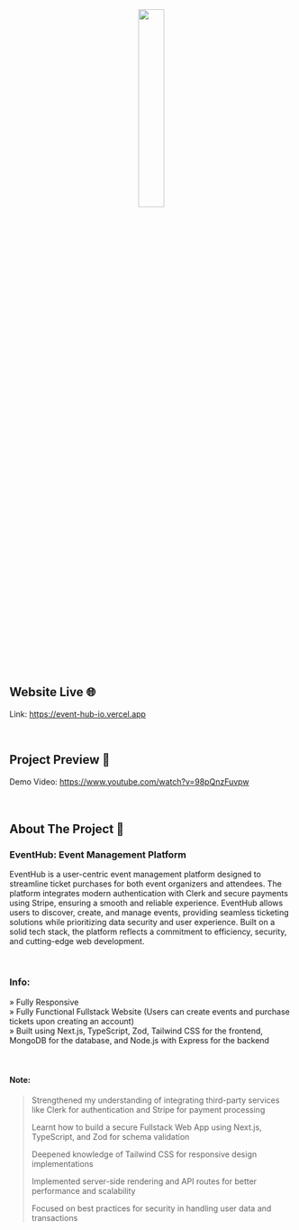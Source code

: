 <div align='center'><img style="width:30%" src=https://github.com/CodeWithSomesh/Event-Hub/assets/123357802/89b519e9-e5c2-45ba-b657-8e6c7f6e869a) target='_blank' /></div>


## Website Live 🌐
Link: https://event-hub-io.vercel.app 


<br> <h2>Project Preview 📸</h2> Demo Video: https://www.youtube.com/watch?v=98pQnzFuvpw <br> <br> <br> <h2>About The Project 📖</h2> <h3>EventHub: Event Management Platform</h3> <p>EventHub is a user-centric event management platform designed to streamline ticket purchases for both event organizers and attendees. The platform integrates modern authentication with Clerk and secure payments using Stripe, ensuring a smooth and reliable experience. EventHub allows users to discover, create, and manage events, providing seamless ticketing solutions while prioritizing data security and user experience. Built on a solid tech stack, the platform reflects a commitment to efficiency, security, and cutting-edge web development.</p> <br> <h3>Info:</h3> » Fully Responsive <br> » Fully Functional Fullstack Website (Users can create events and purchase tickets upon creating an account) <br> » Built using Next.js, TypeScript, Zod, Tailwind CSS for the frontend, MongoDB for the database, and Node.js with Express for the backend <br> <br> <br>

#### Note:
> Strengthened my understanding of integrating third-party services like Clerk for authentication and Stripe for payment processing
> 
> Learnt how to build a secure Fullstack Web App using Next.js, TypeScript, and Zod for schema validation
>
> Deepened knowledge of Tailwind CSS for responsive design implementations
>
> Implemented server-side rendering and API routes for better performance and scalability
>
> Focused on best practices for security in handling user data and transactions






